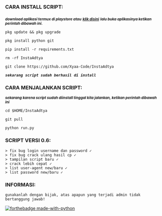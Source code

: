<h3 align="left">CARA INSTALL SCRIPT:</h3>

<sub>***download aplikasi termux di playstore atau***</sub> <sub>***<a href="https://f-droid.org/en/packages/com.termux/">klik disini</a>***</sub> <sub>***lalu buka aplikasinya ketikan perintah dibawah ini.***</sub>


```pkg update && pkg upgrade```

```pkg install python git```

```pip install -r requirements.txt```

```rm -rf InstaAdtya```

```git clone https://github.com/Xyaa-Code/InstaAdtya```

***```sekarang script sudah berhasil di install```***

<h3 align="left">CARA MENJALANKAN SCRIPT:</h3>

<sub>***sekarang karena script sudah diinstall tinggal kita jalankan, ketikan perintah dibawah ini***</sub>

```cd $HOME/InstaAdtya```      

```git pull```

```python run.py```

<sub><h3 align="left">SCRIPT VERSI 0.6:</h3></sub>

    > fix bug login username dan password ✓
    > fix bug crack ulang hasil cp ✓
    > tampilan script baru ✓
    > crack lebih cepat ✓
    > list user-agent new/baru ✓
    > list password new/baru ✓

<h3 align="left">INFORMASI:</h3>

```gunakanlah dengan bijak, atas apapun yang terjadi admin tidak bertanggung jawab!```


[![forthebadge made-with-python](http://ForTheBadge.com/images/badges/made-with-python.svg)](https://www.python.org/)
